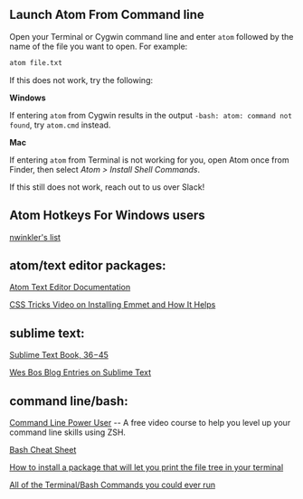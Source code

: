 ## Launch Atom From Command line

Open your Terminal or Cygwin command line and enter `atom` followed by the name of the file you want to open. For example:

```bash
atom file.txt
```
If this does not work, try the following:   

**Windows**  

If entering `atom` from Cygwin results in the output `-bash: atom: command not found`, try `atom.cmd` instead.

**Mac**  

If entering `atom` from Terminal is not working for you, open Atom once from Finder, then select *Atom > Install Shell Commands*.

If this still does not work, reach out to us over Slack!

## Atom Hotkeys For Windows users

[nwinkler's list](https://github.com/nwinkler/atom-keyboard-shortcuts)

## atom/text editor packages:

[Atom Text Editor Documentation](http://flight-manual.atom.io/)

[CSS Tricks Video on Installing Emmet and How It Helps](https://css-tricks.com/video-screencasts/129-emmet-awesome/)

## sublime text:

[Sublime Text Book, $36-$45](https://sublimetextbook.com/)

[Wes Bos Blog Entries on Sublime Text](http://wesbos.com/category/sublime-text/)

## command line/bash:

[Command Line Power User](http://commandlinepoweruser.com/) -- A free video course to help you level up your command line skills using ZSH.

[Bash Cheat Sheet](http://learncodethehardway.org/unix/bash_cheat_sheet.pdf)

[How to install a package that will let you print the file tree in your terminal](http://askubuntu.com/questions/431251/how-to-print-the-directory-tree-in-terminal)

[All of the Terminal/Bash Commands you could ever run](http://ss64.com/bash/)
